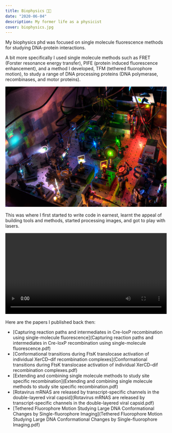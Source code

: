 ```yaml
---
title: Biophysics 🔬🧬
date: "2020-06-04"
description: My former life as a physicist
cover: biophysics.jpg
---
```


My biophysics phd was focused on single molecule fluorescence methods for studying DNA-protein interactions. 

A bit more specifically I used single molecule methods such as FRET (Forster resonance energy transfer), PIFE (protein induced fluorescence enhancement), and a method I developed, TFM (tethered fluorophore motion), to study a range of DNA processing proteins (DNA polymerase, recombinases, and motor proteins).

![](biophysics.jpg)

This was where I first started to write code in earnest, learnt the appeal of building tools and methods, started processing images, and got to play with lasers.

<p align="center">
<video controls src="microscope-building.mp4" width=100% loop=True></video>
</p>

Here are the papers I published back then:

- [Capturing reaction paths and intermediates in Cre-loxP recombination using single-molecule fluorescence](Capturing reaction paths and intermediates in Cre-loxP recombination using single-molecule fluorescence.pdf)
- [Conformational transitions during FtsK translocase activation of individual XerCD–dif recombination complexes](Conformational transitions during FtsK translocase activation of individual XerCD–dif recombination complexes.pdf)
- [Extending and combining single molecule methods to study site specific recombination](Extending and combining single molecule methods to study site specific recombination.pdf)
- [Rotavirus mRNAS are released by transcript-specific channels in the double-layered viral capsid](Rotavirus mRNAS are released by transcript-specific channels in the double-layered viral capsid.pdf)
- [Tethered Fluorophore Motion Studying Large DNA Conformational Changes by Single-fluorophore Imaging](Tethered Fluorophore Motion Studying Large DNA Conformational Changes by Single-fluorophore Imaging.pdf)
